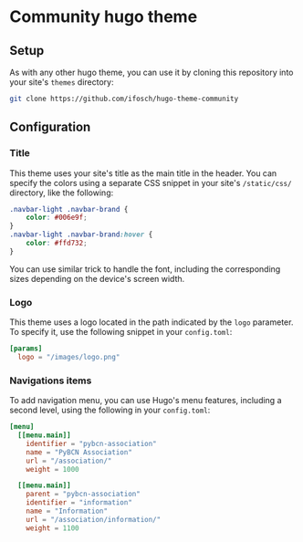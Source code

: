 # Community hugo theme
## Setup
As with any other hugo theme, you can use it by cloning this repository into your site's `themes` directory:
```bash
git clone https://github.com/ifosch/hugo-theme-community
```

## Configuration
### Title
This theme uses your site's title as the main title in the header.
You can specify the colors using a separate CSS snippet in your site's `/static/css/` directory, like the following:
```CSS
.navbar-light .navbar-brand {
    color: #006e9f;
}
.navbar-light .navbar-brand:hover {
    color: #ffd732;
}
```
You can use similar trick to handle the font, including the corresponding sizes depending on the device's screen width.

### Logo
This theme uses a logo located in the path indicated by the `logo` parameter. To specify it, use the following snippet in your `config.toml`:
```TOML
[params]
  logo = "/images/logo.png"
```

### Navigations items
To add navigation menu, you can use Hugo's menu features, including a second level, using the following in your `config.toml`:
```TOML
[menu]
  [[menu.main]]
    identifier = "pybcn-association"
    name = "PyBCN Association"
    url = "/association/"
    weight = 1000

  [[menu.main]]
    parent = "pybcn-association"
    identifier = "information"
    name = "Information"
    url = "/association/information/"
    weight = 1100
```
